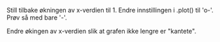 Still tilbake økningen av x-verdien til 1. Endre innstillingen i .plot() til 'o-'. Prøv så med bare '-'. 

Endre økingen av x-verdien slik at grafen ikke lengre er "kantete".